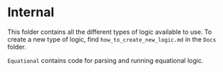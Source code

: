 # Internal

This folder contains all the different types of logic available to use. To create a new type of logic, find `how_to_create_new_logic.md` in the `Docs` folder.

`Equational` contains code for parsing and running equational logic.

